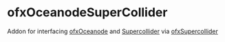 # ofxOceanodeSuperCollider

Addon for interfacing [ofxOceanode](https://github.com/PlaymodesStudio/ofxOceanode) and [Supercollider](https://github.com/supercollider/supercollider) via [ofxSupercollider](https://github.com/PlaymodesStudio/ofxSuperCollider)